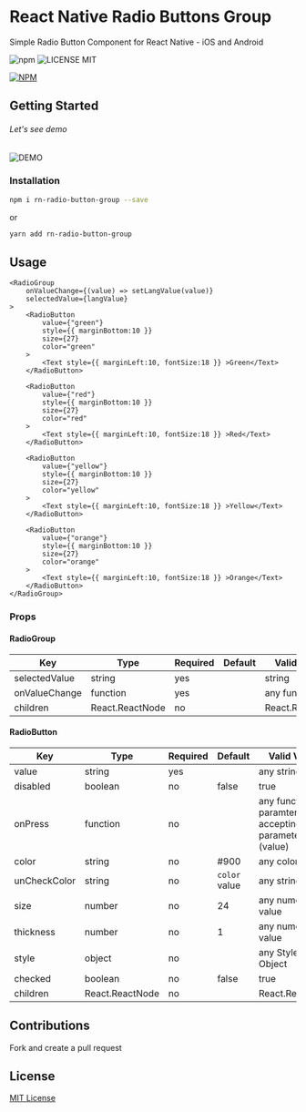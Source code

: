 # React Native Radio Buttons Group

Simple Radio Button Component for React Native - iOS and Android

![npm](https://img.shields.io/npm/v/rn-radio-button-group) ![LICENSE MIT](https://img.shields.io/badge/license-MIT-brightgreen.svg)

[![NPM](https://nodei.co/npm/rn-radio-button-group.png?downloads=true&downloadRank=true&stars=true)](https://nodei.co/npm/rn-radio-button-group/)

## Getting Started

###### Let's see demo

![DEMO](https://hamrocsit.com/wp-content/uploads/2022/06/rn-radio-button-group.gif)

### Installation

```bash
npm i rn-radio-button-group --save
```
or
```bash
yarn add rn-radio-button-group
```

## Usage

```
<RadioGroup
    onValueChange={(value) => setLangValue(value)}
    selectedValue={langValue}
>
    <RadioButton
        value={"green"}
        style={{ marginBottom:10 }}
        size={27}
        color="green"
    >
        <Text style={{ marginLeft:10, fontSize:18 }} >Green</Text>
    </RadioButton>
    
    <RadioButton
        value={"red"}
        style={{ marginBottom:10 }}
        size={27}
        color="red"
    >
        <Text style={{ marginLeft:10, fontSize:18 }} >Red</Text>
    </RadioButton>
    
    <RadioButton
        value={"yellow"}
        style={{ marginBottom:10 }}
        size={27}
        color="yellow"
    >
        <Text style={{ marginLeft:10, fontSize:18 }} >Yellow</Text>
    </RadioButton>
    
    <RadioButton
        value={"orange"}
        style={{ marginBottom:10 }}
        size={27}
        color="orange"
    >
        <Text style={{ marginLeft:10, fontSize:18 }} >Orange</Text>
    </RadioButton>
</RadioGroup>
```
### Props

#### RadioGroup
Key | Type | Required | Default | Valid Values
--- | --- | --- | --- | ---
selectedValue | string | yes | | string
onValueChange | function | yes | | any function
children | React.ReactNode | no | | React.ReactNode

#### RadioButton
Key | Type | Required | Default | Valid Values
--- | --- | --- | --- | --- 
value | string | yes |  | any string
disabled | boolean | no | false | true | false
onPress | function | no | | any function with paramter one accepting parameter (value)
color | string | no | #900 | any color codes
unCheckColor | string | no | `color` value | any string
size | number | no | 24 | any numeric value
thickness | number | no | 1 | any numeric value
style | object | no |  | any StyleSheet Object
checked | boolean | no | false | true | false
children | React.ReactNode | no | | React.ReactNode

## Contributions

Fork and create a pull request

## License

[MIT License](https://github.com/sureshchand12a/rn-radio-button-group/blob/master/LICENSE)